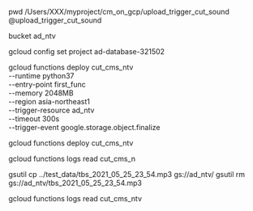 pwd
/Users/XXX/myproject/cm_on_gcp/upload_trigger_cut_sound
@upload_trigger_cut_sound

bucket ad_ntv

gcloud config set project ad-database-321502

gcloud functions deploy cut_cms_ntv \
--runtime python37 \
--entry-point first_func \
--memory 2048MB \
--region asia-northeast1 \
--trigger-resource ad_ntv \
--timeout 300s\
--trigger-event google.storage.object.finalize

gcloud functions deploy cut_cms_ntv

gcloud functions logs read cut_cms_n

gsutil cp ../test_data/tbs_2021_05_25_23_54.mp3 gs://ad_ntv/
gsutil rm gs://ad_ntv/tbs_2021_05_25_23_54.mp3

gcloud functions logs read cut_cms_ntv
